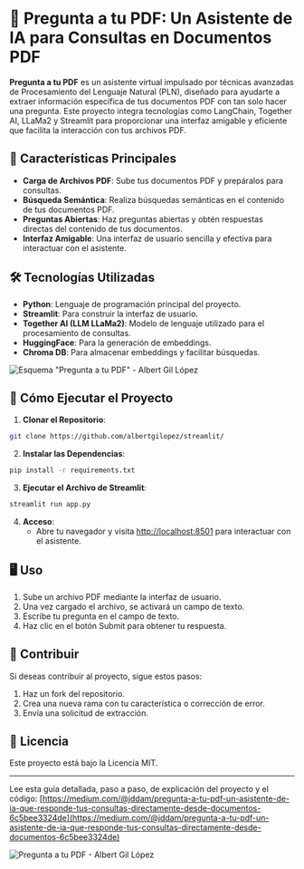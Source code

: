 # 📄 Pregunta a tu PDF: Un Asistente de IA para Consultas en Documentos PDF

**Pregunta a tu PDF** es un asistente virtual impulsado por técnicas avanzadas de Procesamiento del Lenguaje Natural (PLN), diseñado para ayudarte a extraer información específica de tus documentos PDF con tan solo hacer una pregunta. Este proyecto integra tecnologías como LangChain, Together AI, LLaMa2 y Streamlit para proporcionar una interfaz amigable y eficiente que facilita la interacción con tus archivos PDF.

## 🎯 Características Principales

- **Carga de Archivos PDF**: Sube tus documentos PDF y prepáralos para consultas.
- **Búsqueda Semántica**: Realiza búsquedas semánticas en el contenido de tus documentos PDF.
- **Preguntas Abiertas**: Haz preguntas abiertas y obtén respuestas directas del contenido de tus documentos.
- **Interfaz Amigable**: Una interfaz de usuario sencilla y efectiva para interactuar con el asistente.

## 🛠 Tecnologías Utilizadas

- **Python**: Lenguaje de programación principal del proyecto.
- **Streamlit**: Para construir la interfaz de usuario.
- **Together AI (LLM LLaMa2)**: Modelo de lenguaje utilizado para el procesamiento de consultas.
- **HuggingFace**: Para la generación de embeddings.
- **Chroma DB**: Para almacenar embeddings y facilitar búsquedas.

![Esquema "Pregunta a tu PDF" - Albert Gil López]([Esquema%20%22Pregunta%20a%20tu%20PDF%22%20-%20Albert%20Gil%20L%C3%B3pez.png)

## 🚀 Cómo Ejecutar el Proyecto

1. **Clonar el Repositorio**:
```bash
git clone https://github.com/albertgilopez/streamlit/
```
2. **Instalar las Dependencias**:
```bash
pip install -r requirements.txt
```
3. **Ejecutar el Archivo de Streamlit**:
```bash
streamlit run app.py
```
4. **Acceso**:
   - Abre tu navegador y visita [http://localhost:8501](http://localhost:8501) para interactuar con el asistente.

## 🖥 Uso

1. Sube un archivo PDF mediante la interfaz de usuario.
2. Una vez cargado el archivo, se activará un campo de texto.
3. Escribe tu pregunta en el campo de texto.
4. Haz clic en el botón Submit para obtener tu respuesta.

## 🤝 Contribuir

Si deseas contribuir al proyecto, sigue estos pasos:

1. Haz un fork del repositorio.
2. Crea una nueva rama con tu característica o corrección de error.
3. Envía una solicitud de extracción.

## 📜 Licencia

Este proyecto está bajo la Licencia MIT.

---

Lee esta guía detallada, paso a paso, de explicación del proyecto y el código: [https://medium.com/@jddam/pregunta-a-tu-pdf-un-asistente-de-ia-que-responde-tus-consultas-directamente-desde-documentos-6c5bee3324de](https://medium.com/@jddam/pregunta-a-tu-pdf-un-asistente-de-ia-que-responde-tus-consultas-directamente-desde-documentos-6c5bee3324de)

![Pregunta a tu PDF - Albert Gil López](Pregunta%20a%20tu%20PDF%20-%20Albert%20Gil%20L%C3%B3pez.png)
